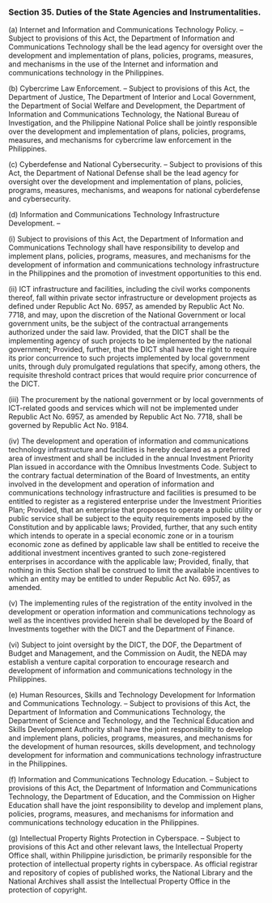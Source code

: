 ### Section 35. Duties of the State Agencies and Instrumentalities.

(a) Internet and Information and Communications Technology Policy. – Subject to provisions of this Act, the Department of Information and Communications
Technology shall be the lead agency for oversight over the development and implementation of plans, policies, programs, measures, and mechanisms in the use
of the Internet and information and communications technology in the Philippines.

(b) Cybercrime Law Enforcement. – Subject to provisions of this Act, the Department of Justice, The Department of Interior and Local Government, the Department
of Social Welfare and Development, the Department of Information and Communications Technology, the National Bureau of Investigation, and the Philippine National
Police shall be jointly responsible over the development and implementation of plans, policies, programs, measures, and mechanisms for cybercrime law enforcement
in the Philippines.

(c) Cyberdefense and National Cybersecurity. – Subject to provisions of this Act, the Department of National Defense shall be the lead agency for oversight
over the development and implementation of plans, policies, programs, measures, mechanisms, and weapons for national cyberdefense and cybersecurity.

(d) Information and Communications Technology Infrastructure Development. –

(i) Subject to provisions of this Act, the Department of Information and Communications Technology shall have responsibility to develop and implement plans,
policies, programs, measures, and mechanisms for the development of information and communications technology infrastructure in the Philippines and the promotion
of investment opportunities to this end.

(ii) ICT infrastructure and facilities, including the civil works components thereof, fall within private sector infrastructure or development projects as
defined under Republic Act No. 6957, as amended by Republic Act No. 7718, and may, upon the discretion of the National Government or local government units,
be the subject of the contractual arrangements authorized under the said law. Provided, that the DICT shall be the implementing agency of such projects to
be implemented by the national government; Provided, further, that the DICT shall have the right to require its prior concurrence to such projects implemented
by local government units, through duly promulgated regulations that specify, among others, the requisite threshold contract prices that would require prior
concurrence of the DICT.

(iii) The procurement by the national government or by local governments of ICT-related goods and services which will not be implemented under Republic Act
No. 6957, as amended by Republic Act No. 7718, shall be governed by Republic Act No. 9184.

(iv) The development and operation of information and communications technology infrastructure and facilities is hereby declared as a preferred area of
investment and shall be included in the annual Investment Priority Plan issued in accordance with the Omnibus Investments Code. Subject to the contrary
factual determination of the Board of Investments, an entity involved in the development and operation of information and communications technology
infrastructure and facilities is presumed to be entitled to register as a registered enterprise under the Investment Priorities Plan; Provided, that an
enterprise that proposes to operate a public utility or public service shall be subject to the equity requirements imposed by the Constitution and by
applicable laws; Provided, further, that any such entity which intends to operate in a special economic zone or in a tourism economic zone as defined
by applicable law shall be entitled to receive the additional investment incentives granted to such zone-registered enterprises in accordance with the
applicable law; Provided, finally, that nothing in this Section shall be construed to limit the available incentives to which an entity may be entitled
to under Republic Act No. 6957, as amended.

(v) The implementing rules of the registration of the entity involved in the development or operation information and communications technology as well
as the incentives provided herein shall be developed by the Board of Investments together with the DICT and the Department of Finance.

(vi) Subject to joint oversight by the DICT, the DOF, the Department of Budget and Management, and the Commission on Audit, the NEDA may establish a
venture capital corporation to encourage research and development of information and communications technology in the Philippines.

(e) Human Resources, Skills and Technology Development for Information and Communications Technology. – Subject to provisions of this Act, the
Department of Information and Communications Technology, the Department of Science and Technology, and the Technical Education and Skills Development
Authority shall have the joint responsibility to develop and implement plans, policies, programs, measures, and mechanisms for the development of
human resources, skills development, and technology development for information and communications technology infrastructure in the Philippines.

(f) Information and Communications Technology Education. – Subject to provisions of this Act, the Department of Information and Communications
Technology, the Department of Education, and the Commission on Higher Education shall have the joint responsibility to develop and implement
plans, policies, programs, measures, and mechanisms for information and communications technology education in the Philippines.

(g) Intellectual Property Rights Protection in Cyberspace. – Subject to provisions of this Act and other relevant laws, the Intellectual
Property Office shall, within Philippine jurisdiction, be primarily responsible for the protection of intellectual property rights in
cyberspace. As official registrar and repository of copies of published works, the National Library and the National Archives shall assist the
Intellectual Property Office in the protection of copyright.

